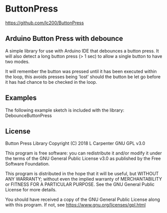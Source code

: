 # ButtonPress

https://github.com/lc200/ButtonPress

## Arduino Button Press with debounce
A simple library for use with Arduino IDE that debounces a button press. It will also detect a long button press (> 1 sec) to allow a single button to have two modes.

It will remember the button was pressed until it has been executed within the loop, this avoids presses being 'lost' should the button be let go before it has had chance to be checked in the loop.

## Examples
The following example sketch is included with the library:
DebounceButtonPress

## License
Button Press Library Copyright (C) 2018 L Carpenter GNU GPL v3.0

This program is free software: you can redistribute it and/or modify it under the terms of the GNU General Public License v3.0 as published by the Free Software Foundation.

This program is distributed in the hope that it will be useful, but WITHOUT ANY WARRANTY; without even the implied warranty of MERCHANTABILITY or FITNESS FOR A PARTICULAR PURPOSE. See the GNU General Public License for more details.

You should have received a copy of the GNU General Public License along with this program. If not, see https://www.gnu.org/licenses/gpl.html
